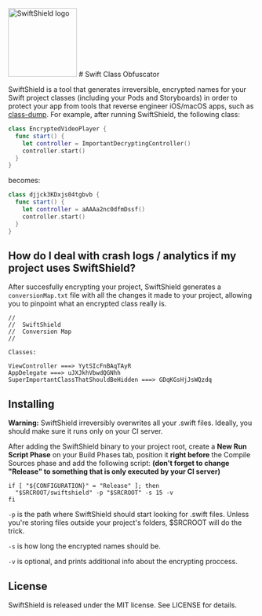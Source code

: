 <img src="http://i.imgur.com/0ksj7Gh.png" alt="SwiftShield logo" height="140" >
# Swift Class Obfuscator

SwiftShield is a tool that generates irreversible, encrypted names for your Swift project classes (including your Pods and Storyboards) in order to protect your app from tools that reverse engineer iOS/macOS apps, such as [class-dump](http://stevenygard.com/projects/class-dump/).
For example, after running SwiftShield, the following class:
```swift
class EncryptedVideoPlayer {
  func start() {
    let controller = ImportantDecryptingController()
    controller.start()
  }
}
```
becomes:
```swift
class djjck3KDxjs04tgbvb {
  func start() {
    let controller = aAAAa2nc0dfmDssf()
    controller.start()
  }
}
```


## How do I deal with crash logs / analytics if my project uses SwiftShield?

After succesfully encrypting your project, SwiftShield generates a `conversionMap.txt` file with all the changes it made to your project, allowing you to pinpoint what an encrypted class really is.
````
//
//  SwiftShield
//  Conversion Map
//

Classes:

ViewController ===> YytSIcFnBAqTAyR
AppDelegate ===> uJXJkhVbwdQGNhh
SuperImportantClassThatShouldBeHidden ===> GDqKGsHjJsWQzdq
````


## Installing

**Warning:** SwiftShield irreversibly overwrites all your .swift files. Ideally, you should make sure it runs only on your CI server.

After adding the SwiftShield binary to your project root, create a **New Run Script Phase** on your Build Phases tab, position it **right before** the Compile Sources phase and add the following script: **(don't forget to change "Release" to something that is only executed by your CI server)**

````
if [ "${CONFIGURATION}" = "Release" ]; then
  "$SRCROOT/swiftshield" -p "$SRCROOT" -s 15 -v
fi
````
`-p` is the path where SwiftShield should start looking for .swift files. Unless you're storing files outside your project's folders, $SRCROOT will do the trick.

`-s` is how long the encrypted names should be.

`-v` is optional, and prints additional info about the encrypting proccess.


## License

SwiftShield is released under the MIT license. See LICENSE for details.
